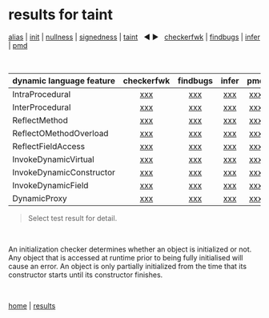# results for taint

[alias](https://github.com/michaelemery/staticanalysis/blob/master/results/alias/README.md) | [init](https://github.com/michaelemery/staticanalysis/blob/master/results/init/README.md) | [nullness](https://github.com/michaelemery/staticanalysis/blob/master/results/nullness/README.md) | [signedness](https://github.com/michaelemery/staticanalysis/blob/master/results/signedness/README.md) | [taint](https://github.com/michaelemery/staticanalysis/blob/master/results/taint/README.md) &nbsp; &#x25c0; &#x25b6; &nbsp; [checkerfwk](https://github.com/michaelemery/staticanalysis/blob/master/results/tool/checkerframework.md) | [findbugs](https://github.com/michaelemery/staticanalysis/blob/master/results/tool/findbugs.md) | [infer](https://github.com/michaelemery/staticanalysis/blob/master/results/tool/infer.md) | [pmd](https://github.com/michaelemery/staticanalysis/blob/master/results/tool/pmd.md)

<br>

| dynamic language feature | checkerfwk | findbugs | infer | pmd | 
| --- | :---: | :---: | :---: | :---: |
| IntraProcedural | [xxx](https://github.com/michaelemery/staticanalysis/blob/master/src/taint/checkerframework.md#IntraProcedural) | [xxx](https://github.com/michaelemery/staticanalysis/blob/master/src/taint/findbugs.md#IntraProcedural) | [xxx](https://github.com/michaelemery/staticanalysis/blob/master/src/taint/infer.md#IntraProcedural) | [xxx](https://github.com/michaelemery/staticanalysis/blob/master/src/taint/pmd.md#IntraProcedural) |
| InterProcedural | [xxx](https://github.com/michaelemery/staticanalysis/blob/master/src/taint/checkerframework.md#InterProcedural) | [xxx](https://github.com/michaelemery/staticanalysis/blob/master/src/taint/findbugs.md#InterProcedural) | [xxx](https://github.com/michaelemery/staticanalysis/blob/master/src/taint/infer.md#InterProcedural) | [xxx](https://github.com/michaelemery/staticanalysis/blob/master/src/taint/pmd.md#InterProcedural) |
| ReflectMethod | [xxx](https://github.com/michaelemery/staticanalysis/blob/master/src/taint/checkerframework.md#ReflectMethod) | [xxx](https://github.com/michaelemery/staticanalysis/blob/master/src/taint/findbugs.md#ReflectMethod) | [xxx](https://github.com/michaelemery/staticanalysis/blob/master/src/taint/infer.md#ReflectMethod) | [xxx](https://github.com/michaelemery/staticanalysis/blob/master/src/taint/pmd.md#ReflectMethod) |
| ReflectOMethodOverload | [xxx](https://github.com/michaelemery/staticanalysis/blob/master/src/taint/checkerframework.md#ReflectOMethodOverload) | [xxx](https://github.com/michaelemery/staticanalysis/blob/master/src/taint/findbugs.md#ReflectOMethodOverload) | [xxx](https://github.com/michaelemery/staticanalysis/blob/master/src/taint/infer.md#ReflectOMethodOverload) | [xxx](https://github.com/michaelemery/staticanalysis/blob/master/src/taint/pmd.md#ReflectOMethodOverload) |
| ReflectFieldAccess | [xxx](https://github.com/michaelemery/staticanalysis/blob/master/src/taint/checkerframework.md#ReflectFieldAccess) | [xxx](https://github.com/michaelemery/staticanalysis/blob/master/src/taint/findbugs.md#ReflectFieldAccess) | [xxx](https://github.com/michaelemery/staticanalysis/blob/master/src/taint/infer.md#ReflectFieldAccess) | [xxx](https://github.com/michaelemery/staticanalysis/blob/master/src/taint/pmd.md#ReflectFieldAccess) |
| InvokeDynamicVirtual | [xxx](https://github.com/michaelemery/staticanalysis/blob/master/src/taint/checkerframework.md#InvokeDynamicVirtual) | [xxx](https://github.com/michaelemery/staticanalysis/blob/master/src/taint/findbugs.md#InvokeDynamicVirtual) | [xxx](https://github.com/michaelemery/staticanalysis/blob/master/src/taint/infer.md#InvokeDynamicVirtual) | [xxx](https://github.com/michaelemery/staticanalysis/blob/master/src/taint/pmd.md#InvokeDynamicVirtual) |
| InvokeDynamicConstructor | [xxx](https://github.com/michaelemery/staticanalysis/blob/master/src/taint/checkerframework.md#InvokeDynamicConstructor) | [xxx](https://github.com/michaelemery/staticanalysis/blob/master/src/taint/findbugs.md#InvokeDynamicConstructor) | [xxx](https://github.com/michaelemery/staticanalysis/blob/master/src/taint/infer.md#InvokeDynamicConstructor) | [xxx](https://github.com/michaelemery/staticanalysis/blob/master/src/taint/pmd.md#InvokeDynamicConstructor) |
| InvokeDynamicField | [xxx](https://github.com/michaelemery/staticanalysis/blob/master/src/taint/checkerframework.md#InvokeDynamicField) | [xxx](https://github.com/michaelemery/staticanalysis/blob/master/src/taint/findbugs.md#InvokeDynamicField) | [xxx](https://github.com/michaelemery/staticanalysis/blob/master/src/taint/infer.md#InvokeDynamicField) | [xxx](https://github.com/michaelemery/staticanalysis/blob/master/src/taint/pmd.md#InvokeDynamicField) |
| DynamicProxy | [xxx](https://github.com/michaelemery/staticanalysis/blob/master/src/taint/checkerframework.md#DynamicProxy) | [xxx](https://github.com/michaelemery/staticanalysis/blob/master/src/taint/findbugs.md#DynamicProxy) | [xxx](https://github.com/michaelemery/staticanalysis/blob/master/src/taint/infer.md#DynamicProxy) | [xxx](https://github.com/michaelemery/staticanalysis/blob/master/src/taint/pmd.md#DynamicProxy) |

> Select test result for detail.

<br>

An initialization checker determines whether an object is initialized or not. Any object that is accessed at runtime prior to being fully initialised will cause an error. An object is only partially initialized from the time that its constructor starts until its constructor finishes.

<br>

[home](https://github.com/michaelemery/staticanalysis) | [results](https://github.com/michaelemery/staticanalysis/blob/master/results/README.md)
